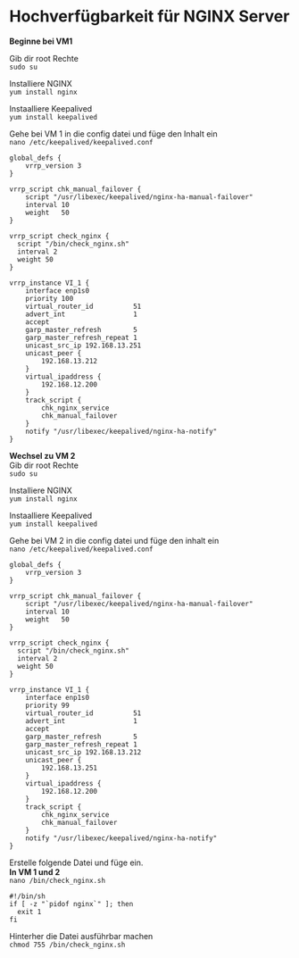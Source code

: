 # Hochverfügbarkeit für NGINX Server

**Beginne bei VM1**

Gib dir root Rechte<br>
`sudo su`

Installiere NGINX<br>
`yum install nginx`

Instaalliere Keepalived<br>
`yum install keepalived`

Gehe bei VM 1 in die config datei und füge den Inhalt ein<br>
`nano /etc/keepalived/keepalived.conf`
<br>
```
global_defs {
    vrrp_version 3
}

vrrp_script chk_manual_failover {
    script "/usr/libexec/keepalived/nginx-ha-manual-failover"
    interval 10
    weight   50
}

vrrp_script check_nginx {
  script "/bin/check_nginx.sh"
  interval 2
  weight 50
}

vrrp_instance VI_1 {
    interface enp1s0
    priority 100
    virtual_router_id          51
    advert_int                 1
    accept
    garp_master_refresh        5
    garp_master_refresh_repeat 1
    unicast_src_ip 192.168.13.251
    unicast_peer {
        192.168.13.212
    }
    virtual_ipaddress {
        192.168.12.200
    }
    track_script {
        chk_nginx_service
        chk_manual_failover
    }
    notify "/usr/libexec/keepalived/nginx-ha-notify"
}
```

**Wechsel zu VM 2**
<br>
Gib dir root Rechte<br>
`sudo su`

Installiere NGINX<br>
`yum install nginx`

Instaalliere Keepalived<br>
`yum install keepalived`

Gehe bei VM 2 in die config datei und füge den inhalt ein<br>
`nano /etc/keepalived/keepalived.conf`<br>
```
global_defs {
    vrrp_version 3
}

vrrp_script chk_manual_failover {
    script "/usr/libexec/keepalived/nginx-ha-manual-failover"
    interval 10
    weight   50
}

vrrp_script check_nginx {
  script "/bin/check_nginx.sh"
  interval 2
  weight 50
}

vrrp_instance VI_1 {
    interface enp1s0
    priority 99
    virtual_router_id          51
    advert_int                 1
    accept
    garp_master_refresh        5
    garp_master_refresh_repeat 1
    unicast_src_ip 192.168.13.212
    unicast_peer {
        192.168.13.251
    }
    virtual_ipaddress {
        192.168.12.200
    }
    track_script {
        chk_nginx_service
        chk_manual_failover
    }
    notify "/usr/libexec/keepalived/nginx-ha-notify"
}
```

Erstelle folgende Datei und füge ein.<br>
**In VM 1 und 2**<br>
`nano /bin/check_nginx.sh`
```shell
#!/bin/sh
if [ -z "`pidof nginx`" ]; then
  exit 1
fi
```

Hinterher die Datei ausführbar machen<br>
`chmod 755 /bin/check_nginx.sh`


